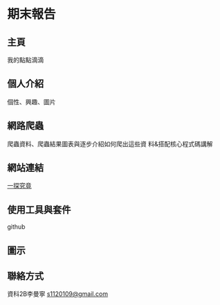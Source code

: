 # 期末報告
## 主頁
我的點點滴滴
## 個人介紹
個性、興趣、圖片
## 網路爬蟲
爬蟲資料、爬蟲結果圖表與逐步介紹如何爬出這些資
料&搭配核心程式碼講解
## 網站連結
[一探究竟](https://maggie-0.github.io/411201095/index.html)
## 使用工具與套件
github
## 圖示

## 聯絡方式
資科2B李曼寧 s1120109@gmail.com

